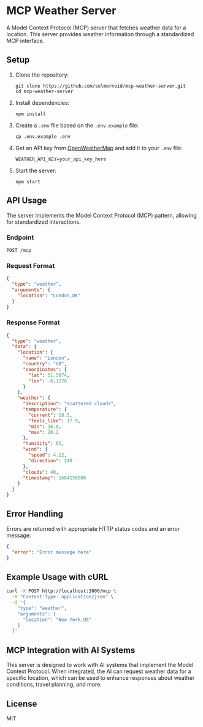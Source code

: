 # MCP Weather Server

A Model Context Protocol (MCP) server that fetches weather data for a location. This server provides weather information through a standardized MCP interface.

## Setup

1. Clone the repository:
   ```
   git clone https://github.com/selmernoid/mcp-weather-server.git
   cd mcp-weather-server
   ```

2. Install dependencies:
   ```
   npm install
   ```

3. Create a `.env` file based on the `.env.example` file:
   ```
   cp .env.example .env
   ```

4. Get an API key from [OpenWeatherMap](https://openweathermap.org/api) and add it to your `.env` file:
   ```
   WEATHER_API_KEY=your_api_key_here
   ```

5. Start the server:
   ```
   npm start
   ```

## API Usage

The server implements the Model Context Protocol (MCP) pattern, allowing for standardized interactions.

### Endpoint

```
POST /mcp
```

### Request Format

```json
{
  "type": "weather",
  "arguments": {
    "location": "London,UK"
  }
}
```

### Response Format

```json
{
  "type": "weather",
  "data": {
    "location": {
      "name": "London",
      "country": "GB",
      "coordinates": {
        "lat": 51.5074,
        "lon": -0.1278
      }
    },
    "weather": {
      "description": "scattered clouds",
      "temperature": {
        "current": 18.5,
        "feels_like": 17.9,
        "min": 16.8,
        "max": 20.2
      },
      "humidity": 65,
      "wind": {
        "speed": 4.12,
        "direction": 240
      },
      "clouds": 40,
      "timestamp": 1684150800
    }
  }
}
```

## Error Handling

Errors are returned with appropriate HTTP status codes and an error message:

```json
{
  "error": "Error message here"
}
```

## Example Usage with cURL

```bash
curl -X POST http://localhost:3000/mcp \
  -H "Content-Type: application/json" \
  -d '{
    "type": "weather",
    "arguments": {
      "location": "New York,US"
    }
  }'
```

## MCP Integration with AI Systems

This server is designed to work with AI systems that implement the Model Context Protocol. When integrated, the AI can request weather data for a specific location, which can be used to enhance responses about weather conditions, travel planning, and more.

## License

MIT
